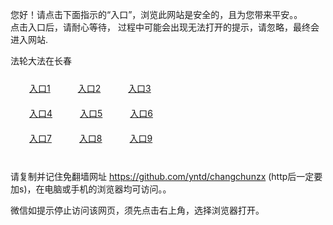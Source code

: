 您好！请点击下面指示的“入口”，浏览此网站是安全的，且为您带来平安。。 <br/>
点击入口后，请耐心等待， 过程中可能会出现无法打开的提示，请忽略，最终会进入网站. </br>

法轮大法在长春<br/>
<div style="padding:10px"><a style="margin:20px" target="_blank" href="https://d3tgbah0ligsb5.cloudfront.net/2Qpsp?pdcupwu" id="ccLink1" rel="nofollow">入口1</a> <a target="_blank" style="margin:20px" href="https://d2n373b3vwujgm.cloudfront.net/2Qpsp?hfvjw" id="ccLink2" rel="nofollow">入口2</a> <a style="margin:20px" target="_blank" href="https://d3b51xz5rjlmbf.cloudfront.net/2Qpsp?sizlyeei" id="ccLink3" rel="nofollow">入口3</a></div>

<div style="padding:10px" ><a style="margin:20px" target="_blank" href="https://d3tgbah0ligsb5.cloudfront.net/2Qpsp?pdcupwu" id="ccLink4" rel="nofollow">入口4</a> <a style="margin:20px" href="https://d2n373b3vwujgm.cloudfront.net/2Qpsp?hfvjw" target="_blank" id="ccLink5" rel="nofollow">入口5</a> <a style="margin:20px" href="https://d3b51xz5rjlmbf.cloudfront.net/2Qpsp?sizlyeei" target="_blank" id="ccLink6" rel="nofollow">入口6</a></div>

<div style="padding:10px"><a style="margin:20px" target="_blank" href="https://d3tgbah0ligsb5.cloudfront.net/2Qpsp?pdcupwu" id="ccLink7" rel="nofollow">入口7</a> <a style="margin:20px" href="https://d2n373b3vwujgm.cloudfront.net/2Qpsp?hfvjw" target="_blank" id="ccLink8" rel="nofollow">入口8</a> <a style="margin:20px" target="_blank" href="https://d3b51xz5rjlmbf.cloudfront.net/2Qpsp?sizlyeei" id="ccLink9" rel="nofollow">入口9</a></div>

<br/>



请复制并记住免翻墙网址 https://github.com/yntd/changchunzx (http后一定要加s)，在电脑或手机的浏览器均可访问。。<br/>

微信如提示停止访问该网页，须先点击右上角，选择浏览器打开。
